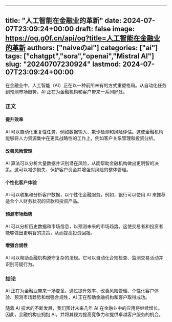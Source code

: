 
---
title: "人工智能在金融业的革新"
date: 2024-07-07T23:09:24+00:00
draft: false
image: https://og.g0f.cn/api/og?title=人工智能在金融业的革新
authors: ["naiveのai"]
categories: ["ai"]
tags: ["chatgpt","sora","openai","Mistral AI"]
slug: "20240707230924"
lastmod: 2024-07-07T23:09:24+00:00
---
在金融业中，人工智能（AI）正在以一种前所未有的方式重塑格局。从自动化任务到预测市场趋势，AI 正在为金融机构和客户带来一系列好处。

### 正文

#### 提升效率

AI 可以自动化重复性任务，例如数据输入、欺诈检测和风险评估。这使金融机构能够将人力资源集中在更具战略性的工作上，例如客户关系管理和投资分析。

#### 改善风险管理

AI 算法可以分析大量数据并识别潜在风险，从而帮助金融机构做出更明智的决策。这可以减少损失、保护客户资金并增强对风险的整体管理。

#### 个性化客户体验

AI 可以收集和分析客户数据，以个性化金融服务。例如，银行可以使用 AI 来推荐适合个人财务状况的贷款和投资产品。

#### 预测市场趋势

AI 可以分析历史数据和市场信息，以预测未来的市场趋势。这使交易者和投资者能够做出更明智的决策，从而提高投资回报。

#### 增强合规性

AI 可以帮助金融机构遵守复杂的法规。它可以自动化合规检查、监测交易活动并识别可疑行为。

### 结论

AI 正在为金融业带来一场变革。通过提升效率、改善风险管理、个性化客户体验、预测市场趋势和增强合规性，AI 正在帮助金融机构和客户取得成功。

随着 AI 技术的不断发展，我们预计未来几年 AI 在金融业中的应用将继续增长。因此，金融机构应拥抱 AI，并将其视为提高竞争力和提供卓越客户服务的机会。